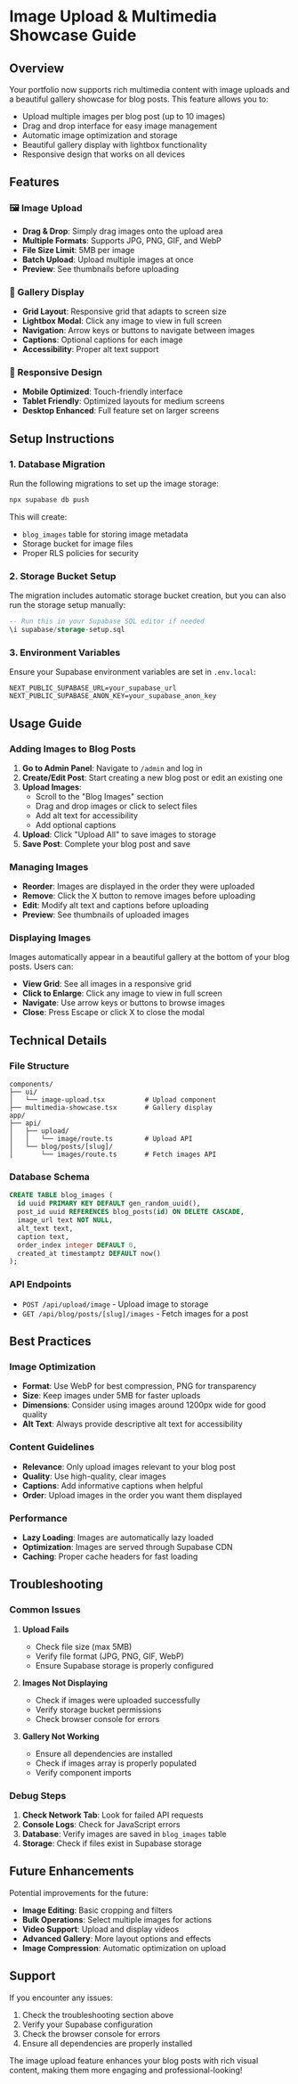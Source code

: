 # Image Upload & Multimedia Showcase Guide

## Overview

Your portfolio now supports rich multimedia content with image uploads and a beautiful gallery showcase for blog posts. This feature allows you to:

- Upload multiple images per blog post (up to 10 images)
- Drag and drop interface for easy image management
- Automatic image optimization and storage
- Beautiful gallery display with lightbox functionality
- Responsive design that works on all devices

## Features

### 🖼️ Image Upload

- **Drag & Drop**: Simply drag images onto the upload area
- **Multiple Formats**: Supports JPG, PNG, GIF, and WebP
- **File Size Limit**: 5MB per image
- **Batch Upload**: Upload multiple images at once
- **Preview**: See thumbnails before uploading

### 🎨 Gallery Display

- **Grid Layout**: Responsive grid that adapts to screen size
- **Lightbox Modal**: Click any image to view in full screen
- **Navigation**: Arrow keys or buttons to navigate between images
- **Captions**: Optional captions for each image
- **Accessibility**: Proper alt text support

### 📱 Responsive Design

- **Mobile Optimized**: Touch-friendly interface
- **Tablet Friendly**: Optimized layouts for medium screens
- **Desktop Enhanced**: Full feature set on larger screens

## Setup Instructions

### 1. Database Migration

Run the following migrations to set up the image storage:

```bash
npx supabase db push
```

This will create:

- `blog_images` table for storing image metadata
- Storage bucket for image files
- Proper RLS policies for security

### 2. Storage Bucket Setup

The migration includes automatic storage bucket creation, but you can also run the storage setup manually:

```sql
-- Run this in your Supabase SQL editor if needed
\i supabase/storage-setup.sql
```

### 3. Environment Variables

Ensure your Supabase environment variables are set in `.env.local`:

```env
NEXT_PUBLIC_SUPABASE_URL=your_supabase_url
NEXT_PUBLIC_SUPABASE_ANON_KEY=your_supabase_anon_key
```

## Usage Guide

### Adding Images to Blog Posts

1. **Go to Admin Panel**: Navigate to `/admin` and log in
2. **Create/Edit Post**: Start creating a new blog post or edit an existing one
3. **Upload Images**:
   - Scroll to the "Blog Images" section
   - Drag and drop images or click to select files
   - Add alt text for accessibility
   - Add optional captions
4. **Upload**: Click "Upload All" to save images to storage
5. **Save Post**: Complete your blog post and save

### Managing Images

- **Reorder**: Images are displayed in the order they were uploaded
- **Remove**: Click the X button to remove images before uploading
- **Edit**: Modify alt text and captions before uploading
- **Preview**: See thumbnails of uploaded images

### Displaying Images

Images automatically appear in a beautiful gallery at the bottom of your blog posts. Users can:

- **View Grid**: See all images in a responsive grid
- **Click to Enlarge**: Click any image to view in full screen
- **Navigate**: Use arrow keys or buttons to browse images
- **Close**: Press Escape or click X to close the modal

## Technical Details

### File Structure

```
components/
├── ui/
│   └── image-upload.tsx          # Upload component
├── multimedia-showcase.tsx       # Gallery display
app/
├── api/
│   ├── upload/
│   │   └── image/route.ts        # Upload API
│   └── blog/posts/[slug]/
│       └── images/route.ts       # Fetch images API
```

### Database Schema

```sql
CREATE TABLE blog_images (
  id uuid PRIMARY KEY DEFAULT gen_random_uuid(),
  post_id uuid REFERENCES blog_posts(id) ON DELETE CASCADE,
  image_url text NOT NULL,
  alt_text text,
  caption text,
  order_index integer DEFAULT 0,
  created_at timestamptz DEFAULT now()
);
```

### API Endpoints

- `POST /api/upload/image` - Upload image to storage
- `GET /api/blog/posts/[slug]/images` - Fetch images for a post

## Best Practices

### Image Optimization

- **Format**: Use WebP for best compression, PNG for transparency
- **Size**: Keep images under 5MB for faster uploads
- **Dimensions**: Consider using images around 1200px wide for good quality
- **Alt Text**: Always provide descriptive alt text for accessibility

### Content Guidelines

- **Relevance**: Only upload images relevant to your blog post
- **Quality**: Use high-quality, clear images
- **Captions**: Add informative captions when helpful
- **Order**: Upload images in the order you want them displayed

### Performance

- **Lazy Loading**: Images are automatically lazy loaded
- **Optimization**: Images are served through Supabase CDN
- **Caching**: Proper cache headers for fast loading

## Troubleshooting

### Common Issues

1. **Upload Fails**

   - Check file size (max 5MB)
   - Verify file format (JPG, PNG, GIF, WebP)
   - Ensure Supabase storage is properly configured

2. **Images Not Displaying**

   - Check if images were uploaded successfully
   - Verify storage bucket permissions
   - Check browser console for errors

3. **Gallery Not Working**
   - Ensure all dependencies are installed
   - Check if images array is properly populated
   - Verify component imports

### Debug Steps

1. **Check Network Tab**: Look for failed API requests
2. **Console Logs**: Check for JavaScript errors
3. **Database**: Verify images are saved in `blog_images` table
4. **Storage**: Check if files exist in Supabase storage

## Future Enhancements

Potential improvements for the future:

- **Image Editing**: Basic cropping and filters
- **Bulk Operations**: Select multiple images for actions
- **Video Support**: Upload and display videos
- **Advanced Gallery**: More layout options and effects
- **Image Compression**: Automatic optimization on upload

## Support

If you encounter any issues:

1. Check the troubleshooting section above
2. Verify your Supabase configuration
3. Check the browser console for errors
4. Ensure all dependencies are properly installed

The image upload feature enhances your blog posts with rich visual content, making them more engaging and professional-looking!
